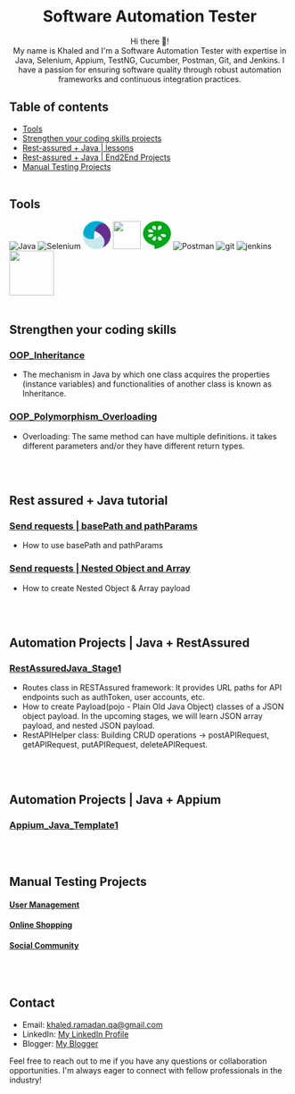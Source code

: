 <!-- markdown language readme.md
https://medium.com/analytics-vidhya/writing-github-readme-e593f278a796#:~:text=Line%20Breaks,more%20spaces%2C%20and%20hit%20enter.&text=Sorry%2C%20they%20won't%20allow,won't%20work%20for%20you. -->
<h1 align="center">Software Automation Tester</h1>

<p align="center">
  Hi there 🙌! <br>
  My name is Khaled and I'm a Software Automation Tester with expertise in Java, Selenium, Appium, TestNG, Cucumber, Postman, Git, and Jenkins. I have a passion for ensuring software quality through robust automation frameworks and continuous integration practices.
</p>

## Table of contents
- [Tools](https://github.com/KhaledAMRS#Tools)
- [Strengthen your coding skills projects](https://github.com/KhaledAMRS#strengthen-your-coding-skills)
- [Rest-assured + Java | lessons](https://github.com/KhaledAMRS#rest-assured--java-tutorial)
- [Rest-assured + Java | End2End Projects](https://github.com/KhaledAMRS#automation-projects--java--RestAssure)
- [Manual Testing Projects](https://github.com/KhaledAMRS#manual-testing-projects)
<br><br>

## Tools
![Java](https://skillicons.dev/icons?i=java&theme=light) ![Selenium](https://skillicons.dev/icons?i=selenium&theme=light) <img src="./.github/appium.svg#appium" width="50" height="50">  <!-- https://iconduck.com/icons/27036/appium -->  <img src="https://avatars.githubusercontent.com/u/19369327?s=200&v=4" width="50" height="50">  <img src="./.github/cucumber.svg#cucumber" width="50" height="50">  <!-- https://iconduck.com/icons/94191/cucumber --> ![Postman](https://skillicons.dev/icons?i=postman&theme=light) ![git](https://skillicons.dev/icons?i=git&theme=light) ![jenkins](https://skillicons.dev/icons?i=jenkins&theme=light) <img src="https://avatars.githubusercontent.com/u/12528662?s=200&v=4" width="80" height="80">
<br><br>

## Strengthen your coding skills
### [OOP_Inheritance](https://github.com/KhaledAMRS/OOP_Inheritance/blob/master/readme.md)
- The mechanism in Java by which one class acquires the properties (instance variables) and functionalities of another class is known as Inheritance.

### [OOP_Polymorphism_Overloading](https://github.com/KhaledAMRS/OOP_Polymorphism_Overloading/blob/master/readme.md)
- Overloading: The same method can have multiple definitions. it takes different parameters and/or they have different return types.


<br><br>


## Rest assured + Java tutorial
### [Send requests | basePath and pathParams](https://github.com/KhaledAMRS/RestAssured_pathParams)
- How to use basePath and pathParams

### [Send requests | Nested Object and Array](https://github.com/KhaledAMRS/POJO_NestedObjects_Arrays)
- How to create Nested Object & Array payload

<br><br>


## Automation Projects | Java + RestAssured
### [RestAssuredJava_Stage1](https://github.com/KhaledAMRS/RestAssuredJava_Stage1/blob/master/readme.md)
- Routes class in RESTAssured framework: It provides URL paths for API endpoints such as authToken, user accounts, etc.
- How to create Payload(pojo - Plain Old Java Object) classes of a JSON object payload.
  In the upcoming stages, we will learn JSON array payload, and nested JSON payload.
- RestAPIHelper class: Building CRUD operations -> postAPIRequest, getAPIRequest, putAPIRequest, deleteAPIRequest.

<br><br>

## Automation Projects | Java + Appium
### [Appium_Java_Template1](https://github.com/KhaledAMRS/Appium_Java_Template1/blob/master/readme.md)
<br><br>

## Manual Testing Projects
#### [User Management](https://docs.google.com/document/d/1v7lzNYpB-RQLKhz3zL7ffkL1DaJRsP5glyutHj9TeKQ)
#### [Online Shopping](https://docs.google.com/document/d/1bnkt6nsOqVAAzDNlWTORqi54kjB5ef5kHL1rW3unC-8)
#### [Social Community](https://docs.google.com/document/d/1SmUKFyEOqBHH5o8axMpMmydJGLmpCgMAaT3Hl2qdK2Q)
<!--
#### [Gaming Activities](https://drive.google.com/drive/u/1/folders/1zdTlF_fh4CgQpW8XZkUE_aZkFhHS_hR5)
#### [Stock Investment](https://drive.google.com/drive/u/1/folders/1IVdhNAhAoHfn7pfyqG_KtoeSfFTlISRG)
what's fintech field
-->
<br><br>
## Contact

- Email: khaled.ramadan.qa@gmail.com
- LinkedIn: [My LinkedIn Profile](https://www.linkedin.com/in/khaled-ashraf-ramadan/)
- Blogger: [My Blogger](https://qa-snacks.blogspot.com/)

Feel free to reach out to me if you have any questions or collaboration opportunities. I'm always eager to connect with fellow professionals in the industry!

<!--
**KhaledAMRS/KhaledAMRS** is a ✨ _special_ ✨ repository because its `README.md` (this file) appears on your GitHub profile.

Here are some ideas to get you started:

- 🔭 I’m currently working on ...
- 🌱 I’m currently learning ...
- 👯 I’m looking to collaborate on ...
- 🤔 I’m looking for help with ...
- 💬 Ask me about ...
- 📫 How to reach me: ...
- 😄 Pronouns: ...
- ⚡ Fun fact: ...


Add these Achievements to your Resume later
How many business modules & features are tested: .
How many release are managed: .
Automation projects:
API projects:

github portfolio
https://khaledamrs.github.io/

-->
